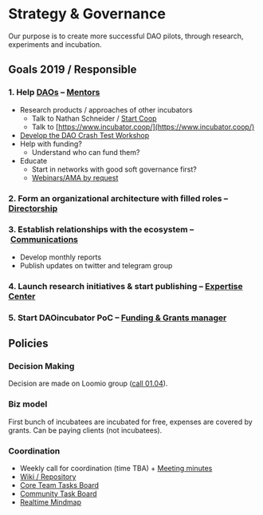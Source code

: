 # Strategy & Governance

Our purpose is to create more successful DAO pilots, through research, experiments and incubation.

## Goals 2019 / Responsible

### 1. Help [DAOs](../../dao/) – [Mentors](../../mentors.md)

* Research products / approaches of other incubators
  * Talk to Nathan Schneider / [Start Coop](https://start.coop/)
  * Talk to [https://www.incubator.coop/](https://www.incubator.coop/)
* [Develop the DAO Crash Test Workshop](../../projects/dao-crash-test.md)
* Help with funding?
  * Understand who can fund them?
* Educate
  * Start in networks with good soft governance first?
  * [Webinars/AMA by request](../../projects/dao-webinar-panel.md)

### 2. Form an organizational architecture with filled roles – [Directorship](roles-and-permissions.md#directorship)

### 3. Establish relationships with the ecosystem – [Communications](roles-and-permissions.md#communications)

* Develop monthly reports
* Publish updates on twitter and telegram group

### 4. Launch research initiatives & start publishing – [Expertise Center](roles-and-permissions.md#expertise-centre)

### 5. Start DAOincubator PoC – [Funding & Grants manager](roles-and-permissions.md#funding-and-grants-manager)

## Policies

### Decision Making

Decision are made on Loomio group \([call 01.04](https://dao-incubator.gitbook.io/wiki/org/tacticals/wg-call-xx.03.2019)\).

### Biz model

First bunch of incubatees are incubated for free, expenses are covered by grants. Can be paying clients \(not incubatees\).

### Coordination

* Weekly call for coordination \(time TBA\) + [Meeting minutes](../tacticals/)
* [Wiki / Repository](https://github.com/MaxSemenchuk/DAO-incubator)
* [Core Team Tasks Board](https://trello.com/b/dWWt9SUj/dao-incubator)
* [Community Task Board](https://trello.com/b/XrAjqdlO/dao-incubator)
* [Realtime Mindmap](https://realtimeboard.com/welcomeonboard/3U2M3hyQolAUfwf8PFIvLIksh2h3HVR2gzBZs0LGrRCYoAgTvyUB668VA5tupte7)

